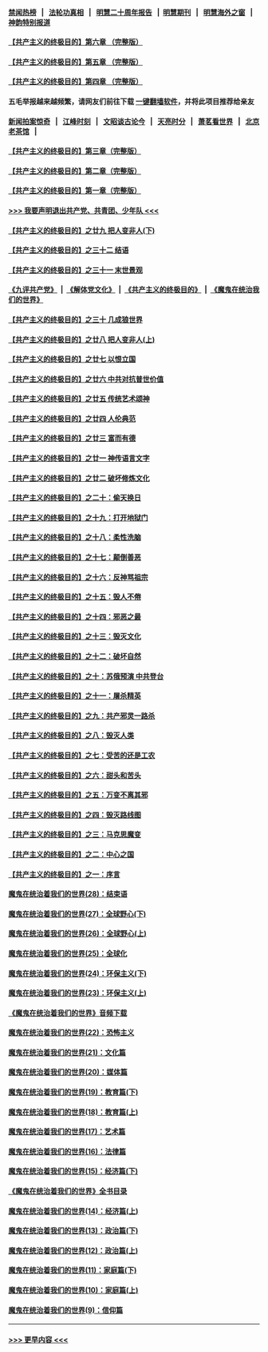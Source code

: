 #### [禁闻热榜](热点新闻.md?=0)  &nbsp;&nbsp;|&nbsp;&nbsp; [法轮功真相](https://github.com/gfw-breaker/truth/blob/master/README.md?=0) &nbsp;&nbsp;|&nbsp;&nbsp; [明慧二十周年报告](https://github.com/gfw-breaker/mh-reports/blob/master/README.md?=0) &nbsp;&nbsp;|&nbsp;&nbsp;[明慧期刊](https://github.com/gfw-breaker/mh-qikan) &nbsp;&nbsp;|&nbsp;&nbsp; [明慧海外之窗](https://github.com/gfw-breaker/mh-news/blob/master/README.md?=0) &nbsp;&nbsp;|&nbsp;&nbsp; [神韵特别报道](https://github.com/gfw-breaker/mh-news/blob/master/shenyun.md?=0)
#### [【共产主义的终极目的】第六章 （完整版）](../pages/nsc422/n11428913.md?t=02241231) 
#### [【共产主义的终极目的】第五章 （完整版）](../pages/nsc422/n11428912.md?t=02241231) 
#### [【共产主义的终极目的】第四章 （完整版）](../pages/nsc422/n11428907.md?t=02241231) 
#### 五毛举报越来越频繁，请网友们前往下载 [一键翻墙软件](https://github.com/gfw-breaker/ssr-accounts)，并将此项目推荐给亲友
#### [新闻拍案惊奇](https://github.com/gfw-breaker/banned-news/blob/master/pages/link4.md) &nbsp;&nbsp;|&nbsp;&nbsp; [江峰时刻](https://github.com/gfw-breaker/banned-news/blob/master/pages/link4.md) &nbsp;&nbsp;|&nbsp;&nbsp; [文昭谈古论今](https://github.com/gfw-breaker/banned-news/blob/master/pages/link4.md) &nbsp;&nbsp;|&nbsp;&nbsp; [天亮时分](https://github.com/gfw-breaker/banned-news/blob/master/pages/link4.md) &nbsp;&nbsp;|&nbsp;&nbsp; [萧茗看世界](https://github.com/gfw-breaker/banned-news/blob/master/pages/link4.md) &nbsp;&nbsp;|&nbsp;&nbsp; [北京老茶馆](https://github.com/gfw-breaker/banned-news/blob/master/pages/link4.md) &nbsp;&nbsp;|&nbsp;&nbsp; 
#### [【共产主义的终极目的】第三章（完整版）](../pages/nsc422/n11428848.md?t=02241231) 
#### [【共产主义的终极目的】第二章（完整版）](../pages/nsc422/n11428831.md?t=02241231) 
#### [【共产主义的终极目的】第一章（完整版）](../pages/nsc422/n11417651.md?t=02241231) 
#### [>>> 我要声明退出共产党、共青团、少年队 <<<](https://github.com/begood0513/goodnews/blob/master/quit/letter.md) 
#### [【共产主义的终极目的】之廿九 把人变非人(下)](../pages/nsc422/n11344140.md?t=02241231) 
#### [【共产主义的终极目的】之三十二 结语](../pages/nsc422/n11360535.md?t=02241231) 
#### [【共产主义的终极目的】之三十一 末世景观](../pages/nsc422/n11351129.md?t=02241231) 
#### [《九评共产党》](https://github.com/begood0513/9ping.md/blob/master/README.md) &nbsp;|&nbsp; [《解体党文化》](../../../../jtdwh.md/blob/master/README.md)  &nbsp;|&nbsp; [《共产主义的终极目的》](../../../../gczydzjmd.md/blob/master/README.md) &nbsp;|&nbsp; [《魔鬼在统治我们的世界》](../../../../mgztzwmdsj.md/blob/master/README.md) 
#### [【共产主义的终极目的】之三十 几成狼世界](../pages/nsc422/n11348280.md?t=02241231) 
#### [【共产主义的终极目的】之廿八 把人变非人(上)](../pages/nsc422/n11340492.md?t=02241231) 
#### [【共产主义的终极目的】之廿七 以恨立国](../pages/nsc422/n11336944.md?t=02241231) 
#### [【共产主义的终极目的】之廿六 中共对抗普世价值](../pages/nsc422/n11324785.md?t=02241231) 
#### [【共产主义的终极目的】之廿五 传统艺术颂神](../pages/nsc422/n11296396.md?t=02241231) 
#### [【共产主义的终极目的】之廿四 人伦典范](../pages/nsc422/n11296397.md?t=02241231) 
#### [【共产主义的终极目的】之廿三 富而有德](../pages/nsc422/n11283598.md?t=02241231) 
#### [【共产主义的终极目的】之廿一 神传语言文字](../pages/nsc422/n11263265.md?t=02241231) 
#### [【共产主义的终极目的】之廿二 破坏修炼文化](../pages/nsc422/n11245728.md?t=02241231) 
#### [【共产主义的终极目的】之二十：偷天换日](../pages/nsc422/n11238846.md?t=02241231) 
#### [【共产主义的终极目的】之十九：打开地狱门](../pages/nsc422/n11206376.md?t=02241231) 
#### [【共产主义的终极目的】之十八：柔性洗脑](../pages/nsc422/n11199994.md?t=02241231) 
#### [【共产主义的终极目的】之十七：颠倒善恶](../pages/nsc422/n11179782.md?t=02241231) 
#### [【共产主义的终极目的】之十六：反神骂祖宗](../pages/nsc422/n11166798.md?t=02241231) 
#### [【共产主义的终极目的】之十五：毁人不倦](../pages/nsc422/n11166792.md?t=02241231) 
#### [【共产主义的终极目的】之十四：邪恶之最](../pages/nsc422/n11150249.md?t=02241231) 
#### [【共产主义的终极目的】之十三：毁灭文化](../pages/nsc422/n11135227.md?t=02241231) 
#### [【共产主义的终极目的】之十二：破坏自然](../pages/nsc422/n11135214.md?t=02241231) 
#### [【共产主义的终极目的】之十：苏俄预演 中共登台](../pages/nsc422/n11118424.md?t=02241231) 
#### [【共产主义的终极目的】之十一：屠杀精英](../pages/nsc422/n11118442.md?t=02241231) 
#### [【共产主义的终极目的】之九：共产邪灵一路杀](../pages/nsc422/n11114139.md?t=02241231) 
#### [【共产主义的终极目的】之八：毁灭人类](../pages/nsc422/n11108503.md?t=02241231) 
#### [【共产主义的终极目的】之七：受苦的还是工农](../pages/nsc422/n11101809.md?t=02241231) 
#### [【共产主义的终极目的】之六：甜头和苦头](../pages/nsc422/n11096971.md?t=02241231) 
#### [【共产主义的终极目的】之五：万变不离其邪](../pages/nsc422/n11091285.md?t=02241231) 
#### [【共产主义的终极目的】之四：毁灭路线图](../pages/nsc422/n11086284.md?t=02241231) 
#### [【共产主义的终极目的】之三：马克思魔变](../pages/nsc422/n11061941.md?t=02241231) 
#### [【共产主义的终极目的】之二：中心之国](../pages/nsc422/n11047728.md?t=02241231) 
#### [【共产主义的终极目的】之一：序言](../pages/nsc422/n11086077.md?t=02241231) 
#### [魔鬼在统治着我们的世界(28)：结束语](../pages/nsc422/n10936246.md?t=02241231) 
#### [魔鬼在统治着我们的世界(27)：全球野心(下)](../pages/nsc422/n10928319.md?t=02241231) 
#### [魔鬼在统治着我们的世界(26)：全球野心(上)](../pages/nsc422/n10900318.md?t=02241231) 
#### [魔鬼在统治着我们的世界(25)：全球化](../pages/nsc422/n10788205.md?t=02241231) 
#### [魔鬼在统治着我们的世界(24)：环保主义(下)](../pages/nsc422/n10695307.md?t=02241231) 
#### [魔鬼在统治着我们的世界(23)：环保主义(上)](../pages/nsc422/n10688613.md?t=02241231) 
#### [《魔鬼在统治着我们的世界》音频下载](../pages/nsc422/n10635553.md?t=02241231) 
#### [魔鬼在统治着我们的世界(22)：恐怖主义](../pages/nsc422/n10614727.md?t=02241231) 
#### [魔鬼在统治着我们的世界(21)：文化篇](../pages/nsc422/n10597706.md?t=02241231) 
#### [魔鬼在统治着我们的世界(20)：媒体篇](../pages/nsc422/n10586579.md?t=02241231) 
#### [魔鬼在统治着我们的世界(19)：教育篇(下)](../pages/nsc422/n10564808.md?t=02241231) 
#### [魔鬼在统治着我们的世界(18)：教育篇(上)](../pages/nsc422/n10526970.md?t=02241231) 
#### [魔鬼在统治着我们的世界(17)：艺术篇](../pages/nsc422/n10499093.md?t=02241231) 
#### [魔鬼在统治着我们的世界(16)：法律篇](../pages/nsc422/n10485969.md?t=02241231) 
#### [魔鬼在统治着我们的世界(15)：经济篇(下)](../pages/nsc422/n10469975.md?t=02241231) 
#### [《魔鬼在统治着我们的世界》全书目录](../pages/nsc422/n10464261.md?t=02241231) 
#### [魔鬼在统治着我们的世界(14)：经济篇(上)](../pages/nsc422/n10457370.md?t=02241231) 
#### [魔鬼在统治着我们的世界(13)：政治篇(下)](../pages/nsc422/n10448270.md?t=02241231) 
#### [魔鬼在统治着我们的世界(12)：政治篇(上)](../pages/nsc422/n10444576.md?t=02241231) 
#### [魔鬼在统治着我们的世界(11)：家庭篇(下)](../pages/nsc422/n10440961.md?t=02241231) 
#### [魔鬼在统治着我们的世界(10)：家庭篇(上)](../pages/nsc422/n10435448.md?t=02241231) 
#### [魔鬼在统治着我们的世界(9)：信仰篇](../pages/nsc422/n10432159.md?t=02241231) 

----
#### [ >>> 更早内容 <<< ](../indexes/nsc422-earlier.md)
